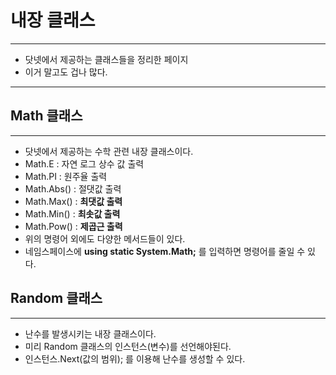 # 내장 클래스

---

- 닷넷에서 제공하는 클래스들을 정리한 페이지
- 이거 말고도 겁나 많다.

---

## Math 클래스

---

- 닷넷에서 제공하는 수학 관련 내장 클래스이다.
- Math.E : 자연 로그 상수 값 출력
- Math.PI : 원주율 출력
- Math.Abs() : 절댓값 출력
- Math.Max() : **최댓값 출력**
- Math.Min() :  **최솟값 출력**
- Math.Pow() : **제곱근 출력**
- 위의 명령어 외에도 다양한 메서드들이 있다.
- 네임스페이스에 **using static System.Math;** 를 입력하면 명령어를 줄일 수 있다.

## Random 클래스

---

- 난수를 발생시키는 내장 클래스이다.
- 미리 Random 클래스의 인스턴스(변수)를 선언해야된다.
- 인스턴스.Next(값의 범위); 를 이용해 난수를 생성할 수 있다.